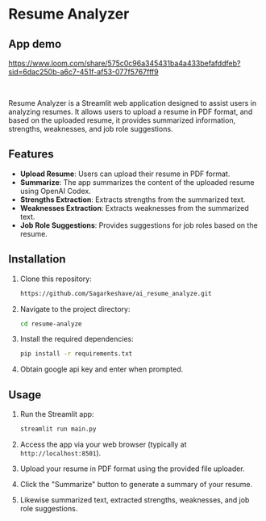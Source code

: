 # Resume Analyzer

## App demo

https://www.loom.com/share/575c0c96a345431ba4a433befafddfeb?sid=6dac250b-a6c7-451f-af53-077f5767fff9

</br>

Resume Analyzer is a Streamlit web application designed to assist users in analyzing resumes. It allows users to upload a resume in PDF format, and based on the uploaded resume, it provides summarized information, strengths, weaknesses, and job role suggestions.

## Features

- **Upload Resume**: Users can upload their resume in PDF format.
- **Summarize**: The app summarizes the content of the uploaded resume using OpenAI Codex.
- **Strengths Extraction**: Extracts strengths from the summarized text.
- **Weaknesses Extraction**: Extracts weaknesses from the summarized text.
- **Job Role Suggestions**: Provides suggestions for job roles based on the resume.

## Installation

1. Clone this repository:

    ```bash
    https://github.com/Sagarkeshave/ai_resume_analyze.git
    ```

2. Navigate to the project directory:

    ```bash
    cd resume-analyze
    ```

3. Install the required dependencies:

    ```bash
    pip install -r requirements.txt
    ```

4. Obtain google api key and enter when prompted.

## Usage

1. Run the Streamlit app:

    ```bash
    streamlit run main.py
    ```

2. Access the app via your web browser (typically at `http://localhost:8501`).

3. Upload your resume in PDF format using the provided file uploader.

4. Click the "Summarize" button to generate a summary of your resume.

5. Likewise summarized text, extracted strengths, weaknesses, and job role suggestions.


